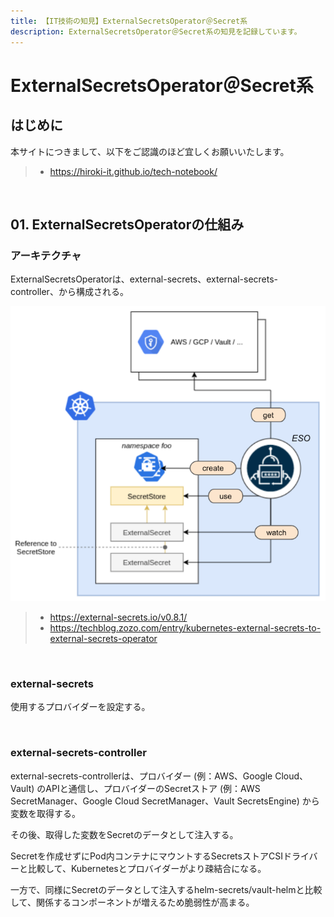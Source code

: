 ```yaml
---
title: 【IT技術の知見】ExternalSecretsOperator＠Secret系
description: ExternalSecretsOperator＠Secret系の知見を記録しています。
---
```


# ExternalSecretsOperator＠Secret系

## はじめに

本サイトにつきまして、以下をご認識のほど宜しくお願いいたします。

> - https://hiroki-it.github.io/tech-notebook/

<br>

## 01. ExternalSecretsOperatorの仕組み

### アーキテクチャ

ExternalSecretsOperatorは、external-secrets、external-secrets-controller、から構成される。

![external-secrets-operator_architecture](https://raw.githubusercontent.com/hiroki-it/tech-notebook-images/master/images/external-secrets-operator_architecture.png)

> - https://external-secrets.io/v0.8.1/
> - https://techblog.zozo.com/entry/kubernetes-external-secrets-to-external-secrets-operator

<br>

### external-secrets

使用するプロバイダーを設定する。

<br>

### external-secrets-controller

external-secrets-controllerは、プロバイダー (例：AWS、Google Cloud、Vault) のAPIと通信し、プロバイダーのSecretストア (例：AWS SecretManager、Google Cloud SecretManager、Vault SecretsEngine) から変数を取得する。

その後、取得した変数をSecretのデータとして注入する。

Secretを作成せずにPod内コンテナにマウントするSecretsストアCSIドライバーと比較して、Kubernetesとプロバイダーがより疎結合になる。

一方で、同様にSecretのデータとして注入するhelm-secrets/vault-helmと比較して、関係するコンポーネントが増えるため脆弱性が高まる。

<br>

